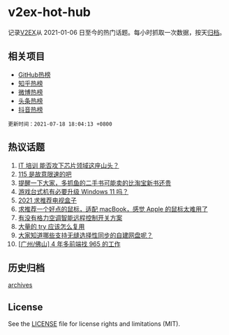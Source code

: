 # v2ex-hot-hub

 记录[V2EX](https://www.v2ex.com/)从 2021-01-06 日至今的热门话题。每小时抓取一次数据，按天[归档](archives)。
 
 ## 相关项目

- [GitHub热榜](https://github.com/snaildev/github-hot-hub)
- [知乎热榜](https://github.com/snaildev/zhihu-hot-hub)
- [微博热榜](https://github.com/snaildev/weibo-hot-hub)
- [头条热榜](https://github.com/snaildev/toutiao-hot-hub)
- [抖音热榜](https://github.com/snaildev/douyin-hot-hub)


 `更新时间：2021-07-18 18:04:13 +0800`

## 热议话题

1. [IT 培训 能否攻下芯片领域这座山头？](https://www.v2ex.com/t/790142)
1. [115 是故意限速的吧](https://www.v2ex.com/t/790160)
1. [提醒一下大家，多抓鱼的二手书可能卖的比淘宝新书还贵](https://www.v2ex.com/t/790135)
1. [游戏台式机有必要升级 Windows 11 吗？](https://www.v2ex.com/t/790184)
1. [2021 求推荐电视盒子](https://www.v2ex.com/t/790113)
1. [求推荐一个好点的鼠标，适配 macBook，感觉 Apple 的鼠标太难用了](https://www.v2ex.com/t/790186)
1. [有没有格力空调智能远程控制开关方案](https://www.v2ex.com/t/790154)
1. [大量的 try 应该怎么复用](https://www.v2ex.com/t/790153)
1. [大家知道哪些支持无缝选择性同步的自建网盘呢？](https://www.v2ex.com/t/790112)
1. [[广州/佛山] 4 年多前端找 965 的工作](https://www.v2ex.com/t/790175)

## 历史归档

[archives](archives)

## License

See the [LICENSE](LICENSE) file for license rights and limitations (MIT).
